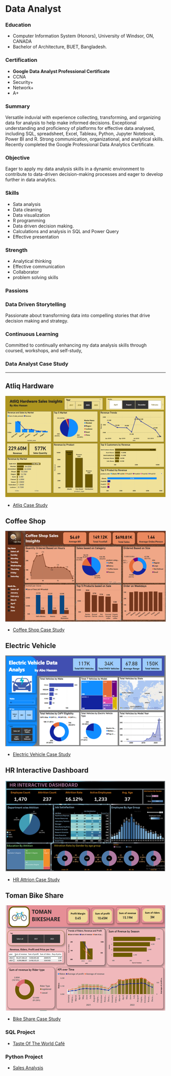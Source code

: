 # Data Analyst

### Education
- Computer Information System (Honors), University of Windsor, ON, CANADA
- Bachelor of Architecture, BUET, Bangladesh.

### Certification
- **Google Data Analyst Professional Certificate**
- CCNA
- Security+
- Network+
- A+

### Summary
Versatile induvial with experience collecting, transforming, and organizing data for analysis to help make informed decisions. Exceptional understanding and proficiency of platforms for effective data analysed, including SQL, spreadsheet, Excel, Tableau, Python, Jupyter Notebook, Power BI and R. Strong communication, organizational, and analytical skills. Recently completed the   Google Professional Data Analytics Certificate.

### Objective
Eager to apply my data analysis skills in a dynamic environment to contribute to data-driven decision-making processes and eager to develop further in data analytics.

### Skills
- Sata analysis
- Data cleaning
- Data visualization
- R programming
- Data driven decision making.
- Calculations and analysis in SQL and Power Query
- Effective presentation
  
### Strength
- Analytical thinking
- Effective communication
- Collaborator
- problem solving skills

### Passions

### Data Driven Storytelling
 
Passionate about transforming data into compelling stories that drive decision making and strategy.
      
### Continuous Learning
 
Committed to continually enhancing my data analysis skills through coursed, workshops, and self-study,

### Data Analyst Case Study
---
## Atliq Hardware
![EEG_Band_Discovery](/Picture/Atliq_Hardware.png)
- [Atliq Case Study](/CaseStudy/AtliqHardware.docx)
 
## Coffee Shop
![EEG_Band_Discovery](/Picture/Coffee_Shop.png)
- [Coffee Shop Case Study](/CaseStudy/CoffeeShop.docx)
   
## Electric Vehicle
![EEG_Band_Discovery](/Picture/EV_Vehicle.png)
- [Electric Vehicle Case Study](/CaseStudy/ElectricVehicle.docx)
     
## HR Interactive Dashboard
![EEG_Band_Discovery](/Picture/HR_Dashboard.png)
- [HR Attrion Case Study](/CaseStudy/HRdashboard.docx)
    
## Toman Bike Share
  ![EEG_Band_Discovery](/Picture/Bike_Share.png)
  - [Bike Share Case Study](/CaseStudy/TomanBikeShare.docx)
    
### SQL Project 
  - [Taste Of The World Café](/CaseStudy/TasteOfTheWorldCafé.docx)

### Python Project
  - [Sales Analysis](/CaseStudy/Sales_Analysis.ipynb)

